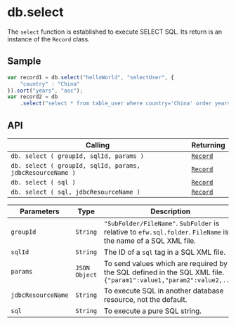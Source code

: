 # db.select

The `select` function is established to execute SELECT SQL. Its return is an instance of the `Record` class.

## Sample

```javascript
var record1 = db.select("helloWorld", "selectUser", {
	"country" : "China"
}).sort("years", "asc");
var record2 = db
	.select("select * from table_user where country='China' order years asc");
```

## API

| Calling | Returning |
|---|---|
| `db. select ( groupId, sqlId, params )` | [`Record`](record.md) |
| `db. select ( groupId, sqlId, params, jdbcResourceName )` | [`Record`](record.md) |
| `db. select ( sql )` | [`Record`](record.md) |
| `db. select ( sql, jdbcResourceName )` | [`Record`](record.md) |

| Parameters | Type | Description |
|---|---|---|
| `groupId` | `String` | `"SubFolder/FileName"`. `SubFolder` is relative to `efw.sql.folder`. `FileName` is the name of a SQL XML file. |
| `sqlId` | `String` | The ID of a `sql` tag in a SQL XML file. |
| `params` | `JSON Object` | To send values which are required by the SQL defined in the SQL XML file.<br>```{"param1":value1,"param2":value2,...}``` |
| `jdbcResourceName` | `String` | To execute SQL in another database resource, not the default. |
| `sql` | `String` | To execute a pure SQL string. |

